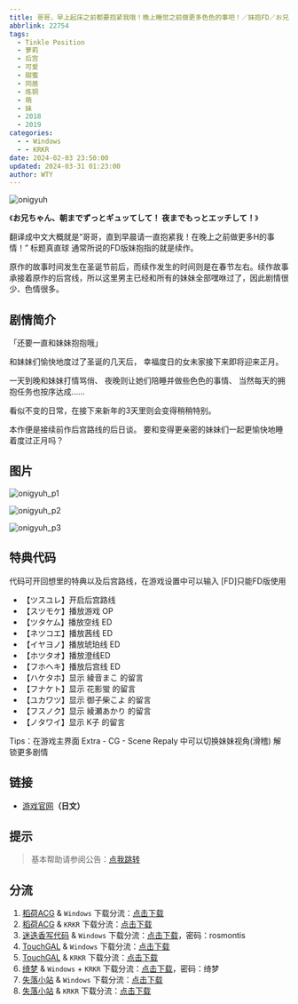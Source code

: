 ```yaml
---
title: 哥哥，早上起床之前都要抱紧我哦！晚上睡觉之前做更多色色的事吧！／妹抱FD／お兄ちゃん、朝までずっとギュッてして！夜までもっとエッチして！
abbrlink: 22754
tags:
  - Tinkle Position
  - 萝莉
  - 后宫
  - 可爱
  - 甜蜜
  - 同居
  - 炼铜
  - 萌
  - 妹
  - 2018
  - 2019
categories:
  - - Windows
  - - KRKR
date: 2024-02-03 23:50:00
updated: 2024-03-31 01:23:00
author: WTY
---
```


![onigyuh](https://unpkg.com/galgame/img/onigyuh.webp)

《**お兄ちゃん、朝までずっとギュッてして！ 夜までもっとエッチして！**》

翻译成中文大概就是“哥哥，直到早晨请一直抱紧我！在晚上之前做更多H的事情！” 标题真直球 通常所说的FD版妹抱指的就是续作。

<!-- more -->

原作的故事时间发生在圣诞节前后，而续作发生的时间则是在春节左右。续作故事承接着原作的后宫线，所以这里男主已经和所有的妹妹全部嘿咻过了，因此剧情很少、色情很多。

## 剧情简介

「还要一直和妹妹抱抱哦」

和妹妹们愉快地度过了圣诞的几天后，
幸福度日的女未家接下来即将迎来正月。

一天到晚和妹妹打情骂俏、
夜晚则让她们陪睡并做些色色的事情、
当然每天的拥抱任务也按序达成……

看似不变的日常，在接下来新年的3天里则会变得稍稍特别。

本作便是接续前作后宫路线的后日谈。
要和变得更亲密的妹妹们一起更愉快地睡着度过正月吗？

## 图片

![onigyuh_p1](https://unpkg.com/galgame/img/onigyuh_p1.webp)

![onigyuh_p2](https://unpkg.com/galgame/img/onigyuh_p2.webp)

![onigyuh_p3](https://unpkg.com/galgame/img/onigyuh_p3.webp)

## 特典代码

代码可开回想里的特典以及后宫路线，在游戏设置中可以输入
[FD]只能FD版使用

- 【ツスユレ】开启后宫路线
- 【スツモケ】播放游戏 OP
- 【ツタケム】播放空线 ED
- 【ネツコエ】播放茜线 ED
- 【イヤヨノ】播放琥珀线 ED
- 【ホツタオ】播放澄线ED
- 【フホヘキ】播放后宫线 ED
- 【ハケタホ】显示 綾音まこ 的留言
- 【フナケト】显示 花影蛍 的留言
- 【ユカワツ】显示 御子柴こよ 的留言
- 【フスノク】显示 綾瀬あかり 的留言
- 【ノタワイ】显示 K子 的留言

Tips：在游戏主界面 Extra - CG - Scene Repaly 中可以切换妹妹视角(滑稽) 解锁更多剧情

## 链接

- [游戏官网](http://tinkle-position.com/onigyuh/)**（日文）**

## 提示

> 基本帮助请参阅公告：[点我跳转](/p/announcement/)

## 分流

1. [稻荷ACG](https://sakustar.moe/) & `Windows` 下载分流：[点击下载](https://sakustar.moe/download?post_id=820&index=0&i=0)
2. [稻荷ACG](https://sakustar.moe/) & `KRKR` 下载分流：[点击下载](https://sakustar.moe/download?post_id=4518&index=0&i=0)
3. [迷迭香写代码](https://rosmontis.com/) & `Windows` 下载分流：[点击下载](https://drive.rosmontis.com/s/JpXfG)，密码：rosmontis
4. [TouchGAL](https://www.touchgal.com/) & `Windows` 下载分流：[点击下载](https://pan.touchgal.net/s/nowUY)
5. [TouchGAL](https://www.touchgal.com/) & `KRKR` 下载分流：[点击下载](https://pan.touchgal.net/s/V0pId)
6. [绮梦](https://acgs.eu.org/) & `Windows` + `KRKR` 下载分流：[点击下载](https://acgs.eu.org/down_html/?url=game/%E5%93%A5%E5%93%A5%E6%97%A9%E4%B8%8A%E8%B5%B7%E5%BA%8A%E4%B9%8B%E5%89%8D%E9%83%BD%E8%A6%81%E6%8A%B1%E7%B4%A7%E6%88%91%E5%93%A6&name=%E5%93%A5%E5%93%A5%EF%BC%8C%E6%97%A9%E4%B8%8A%E8%B5%B7%E5%BA%8A%E4%B9%8B%E5%89%8D%E9%83%BD%E8%A6%81%E6%8A%B1%E7%B4%A7%E6%88%91%E5%93%A6%EF%BC%81)，密码：绮梦
7. [失落小站](https://www.shinnku.com/) & `Windows` 下载分流：[点击下载](https://www.shinnku.com/api/download/0/win/%E5%93%A5%E5%93%A5%EF%BC%8C%E6%97%A9%E4%B8%8A%E8%B5%B7%E5%BA%8A%E4%B9%8B%E5%89%8D%E9%83%BD%E8%A6%81%E6%8A%B1%E7%B4%A7%E6%88%91%E5%93%A6%EF%BC%81FD.7z)
8. [失落小站](https://www.shinnku.com/) & `KRKR` 下载分流：[点击下载](https://www.shinnku.com/api/download/0/krkr/%E5%93%A5%E5%93%A5%EF%BC%8C%E6%97%A9%E4%B8%8A%E8%B5%B7%E5%BA%8A%E4%B9%8B%E5%89%8D%E9%83%BD%E8%A6%81%E6%8A%B1%E7%B4%A7%E6%88%91%E5%93%A6!FD.7z)
